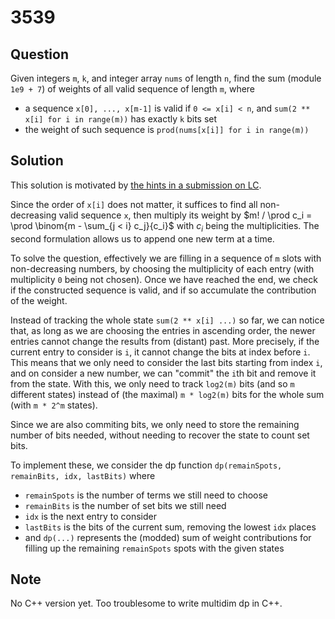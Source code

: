 # 3539

## Question

Given integers `m`, `k`, and integer array `nums` of length `n`, find the sum (module `1e9 + 7`) of weights of all valid sequence of length `m`, where
* a sequence `x[0], ..., x[m-1]` is valid if `0 <= x[i] < n`, and `sum(2 ** x[i] for i in range(m))` has exactly `k` bits set
* the weight of such sequence is `prod(nums[x[i]] for i in range(m))`

## Solution

This solution is motivated by [the hints in a submission on LC](https://leetcode.com/problems/find-sum-of-array-product-of-magical-sequences/solutions/7267991/pascal-triangle-4d-recursive-dp-11ms-beats-100).

Since the order of `x[i]` does not matter, it suffices to find all non-decreasing valid sequence `x`, then multiply its weight by $m! / \prod c_i = \prod \binom{m - \sum_{j < i} c_j}{c_i}$ with $c_i$ being the multiplicities. The second formulation allows us to append one new term at a time.

To solve the question, effectively we are filling in a sequence of `m` slots with non-decreasing numbers, by choosing the multiplicity of each entry (with multiplicity `0` being not chosen). Once we have reached the end, we check if the constructed sequence is valid, and if so accumulate the contribution of the weight.

Instead of tracking the whole state `sum(2 ** x[i] ...)` so far, we can notice that, as long as we are choosing the entries in ascending order, the newer entries cannot change the results from (distant) past. More precisely, if the current entry to consider is `i`, it cannot change the bits at index before `i`. This means that we only need to consider the last bits starting from index `i`, and on consider a new number, we can "commit" the `i`th bit and remove it from the state. With this, we only need to track `log2(m)` bits (and so `m` different states) instead of (the maximal) `m * log2(m)` bits for the whole sum (with `m * 2^m` states).

Since we are also commiting bits, we only need to store the remaining number of bits needed, without needing to recover the state to count set bits.

To implement these, we consider the dp function `dp(remainSpots, remainBits, idx, lastBits)` where
* `remainSpots` is the number of terms we still need to choose
* `remainBits` is the number of set bits we still need
* `idx` is the next entry to consider
* `lastBits` is the bits of the current sum, removing the lowest `idx` places
* and `dp(...)` represents the (modded) sum of weight contributions for filling up the remaining `remainSpots` spots with the given states

## Note

No C++ version yet. Too troublesome to write multidim dp in C++.

